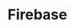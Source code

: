 # Firebase

<!-- TODO api ref docs -->
<!-- TODO - apps(): Array<FirebaseApp> -->
<!-- TODO - app(): FirebaseApp -->
<!-- TODO - initializeApp(): FirebaseApp -->
<!-- TODO - setLogLevel() -->
<!-- TODO - SDK_VERSION: String -->
<!-- TODO - googleApiAvailability: Object -->
